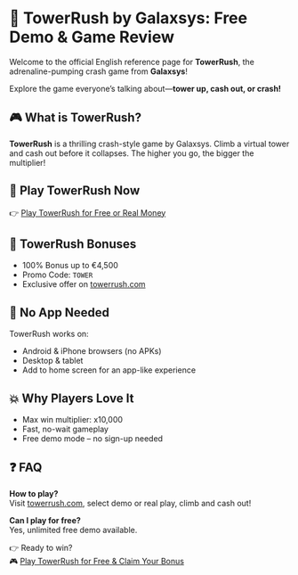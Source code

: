 # 🏰 TowerRush by Galaxsys: Free Demo & Game Review

Welcome to the official English reference page for **TowerRush**, the adrenaline-pumping crash game from **Galaxsys**!

Explore the game everyone’s talking about—**tower up, cash out, or crash!**

## 🎮 What is TowerRush?

**TowerRush** is a thrilling crash-style game by Galaxsys. Climb a virtual tower and cash out before it collapses. The higher you go, the bigger the multiplier!

## 🚀 Play TowerRush Now

👉 [Play TowerRush for Free or Real Money](https://towerrash.com)

## 🎁 TowerRush Bonuses

- 100% Bonus up to €4,500
- Promo Code: `TOWER`
- Exclusive offer on [towerrush.com](https://towerrash.com)

## 📱 No App Needed

TowerRush works on:
- Android & iPhone browsers (no APKs)
- Desktop & tablet
- Add to home screen for an app-like experience

## 💥 Why Players Love It

- Max win multiplier: x10,000
- Fast, no-wait gameplay
- Free demo mode – no sign-up needed

## ❓ FAQ

**How to play?**  
Visit [towerrush.com](https://towerrash.com), select demo or real play, climb and cash out!

**Can I play for free?**  
Yes, unlimited free demo available.

👉 Ready to win?  
🎮 [Play TowerRush for Free & Claim Your Bonus](https://towerrash.com)
